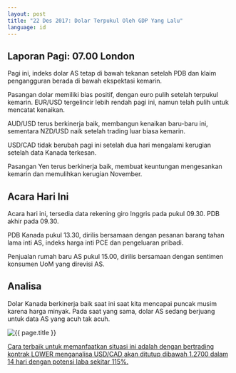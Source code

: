 ```yaml
---
layout: post
title: "22 Des 2017: Dolar Terpukul Oleh GDP Yang Lalu"
language: id
---
```

## Laporan Pagi: 07.00 London

Pagi ini, indeks dolar AS tetap di bawah tekanan setelah PDB dan klaim pengangguran berada di bawah ekspektasi kemarin.

Pasangan dolar memiliki bias positif, dengan euro pulih setelah terpukul kemarin. EUR/USD tergelincir lebih rendah pagi ini, namun telah pulih untuk mencatat kenaikan.

AUD/USD terus berkinerja baik, membangun kenaikan baru-baru ini, sementara NZD/USD naik setelah trading luar biasa kemarin.

USD/CAD tidak berubah pagi ini setelah dua hari mengalami kerugian setelah data Kanada terkesan.

Pasangan Yen terus berkinerja baik, membuat keuntungan mengesankan kemarin dan memulihkan kerugian November.

## Acara Hari Ini

Acara hari ini, tersedia data rekening giro Inggris pada pukul 09.30. PDB akhir pada 09.30.

PDB Kanada pukul 13.30, dirilis bersamaan dengan pesanan barang tahan lama inti AS, indeks harga inti PCE dan pengeluaran pribadi.

Penjualan rumah baru AS pukul 15.00, dirilis bersamaan dengan sentimen konsumen UoM yang direvisi AS.


## Analisa

Dolar Kanada berkinerja baik saat ini saat kita mencapai puncak musim karena harga minyak. Pada saat yang sama, dolar AS sedang berjuang untuk data AS yang acuh tak acuh.

<img src="{{ site.url }}/images/dec/id-22-dec-17.png" alt="{{ page.title }}" title="{{ page.title }}">

<a href="%LINK%%?https://www.binary.com/d/trade.cgi?market=forex&underlying=frxUSDCAD&formname=higherlower&duration_amount=14&duration_units=d&amount=10&amount_type=payout&expiry_type=duration&barrier=1.2700" target="_blank">Cara terbaik untuk memanfaatkan situasi ini adalah dengan bertrading kontrak LOWER menganalisa USD/CAD akan ditutup dibawah 1.2700 dalam 14 hari dengan potensi laba sekitar 115%.</a>